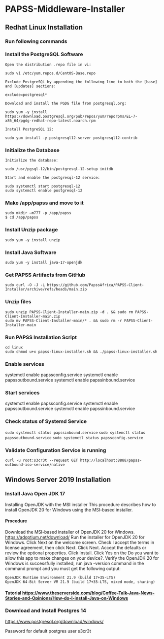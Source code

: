 # PAPSS-Middleware-Installer

## Redhat Linux Installation

### Run following commands


### Install the PostgreSQL Software

    Open the distribution .repo file in vi:

    sudo vi /etc/yum.repos.d/CentOS-Base.repo

    Exclude PostgreSQL by appending the following line to both the [base] and [updates] sections:

    exclude=postgresql*

    Download and install the PGDG file from postgresql.org:

    sudo yum -y install https://download.postgresql.org/pub/repos/yum/reporpms/EL-7-x86_64/pgdg-redhat-repo-latest.noarch.rpm

    Install PostgreSQL 12:

    sudo yum install -y postgresql12-server postgresql12-contrib


### Initialize the Database

    Initialize the database:

    sudo /usr/pgsql-12/bin/postgresql-12-setup initdb

    Start and enable the postgresql-12 service:

    sudo systemctl start postgresql-12
    sudo systemctl enable postgresql-12


[//]: # (### Connect as the Default User)

[//]: # ()
[//]: # (    Change to the postgres user and launch psql:)

[//]: # ()
[//]: # (    sudo su - postgres)

[//]: # (    $ psql)


### Make /app/papss and move to it
    sudo mkdir –m777 -p /app/papss
    $ cd /app/papss

### Install Unzip package
    sudo yum -y install unzip

### Install Java Software
    sudo yum -y install java-17-openjdk

### Get PAPSS Artifacts from GitHub
    sudo curl -O -J -L https://github.com/PapssAfrica/PAPSS-Client-Installer/archive/refs/heads/main.zip

### Unzip files
    sudo unzip PAPSS-Client-Installer-main.zip -d . && sudo rm PAPSS-Client-Installer-main.zip
    sudo mv PAPSS-Client-Installer-main/* . && sudo rm -r PAPSS-Client-Installer-main

### Run PAPSS Installation Script
    cd linux
    sudo chmod u+x papss-linux-installer.sh && ./papss-linux-installer.sh    

### Enable services
systemctl enable papssconfig.service
systemctl enable papssoutbound.service
systemctl enable papssinbound.service

### Start services
systemctl enable papssconfig.service
systemctl enable papssoutbound.service
systemctl enable papssinbound.service


### Check status of Systemd Service
`sudo systemctl status papssinbound.service`
`sudo systemctl status papssoutbound.service`
`sudo systemctl status papssconfig.service`

### Validate Configuration Service is running
`curl -u root:s3cr3t --request GET http://localhost:8888/papss-outbound-iso-service/native`


<!-- ### Reset Systemd Service (If need be)

sudo systemctl reset-failed -->


## Windows Server 2019 Installation

### Install Java Open JDK 17
Installing OpenJDK with the MSI installer
This procedure describes how to install OpenJDK 20 for Windows using the MSI-based installer.

#### Procedure

Download the MSI-based installer of OpenJDK 20 for Windows. https://adoptium.net/download/
Run the installer for OpenJDK 20 for Windows.
Click Next on the welcome screen.
Check I accept the terms in license agreement, then click Next.
Click Next.
Accept the defaults or review the optional properties.
Click Install.
Click Yes on the Do you want to allow this app to make changes on your device?.
Verify the OpenJDK 20 for Windows is successfully installed, run java -version command in the command prompt and you must get the following output:

```openjdk version "17" 2021-09-14 LTS
OpenJDK Runtime Environment 21.9 (build 17+35-LTS)
OpenJDK 64-Bit Server VM 21.9 (build 17+35-LTS, mixed mode, sharing)
``` 
#### Tutorial https://www.theserverside.com/blog/Coffee-Talk-Java-News-Stories-and-Opinions/How-do-I-install-Java-on-Windows

### Download and Install Postgres 14

https://www.postgresql.org/download/windows/

Password for default postgres user s3cr3t


